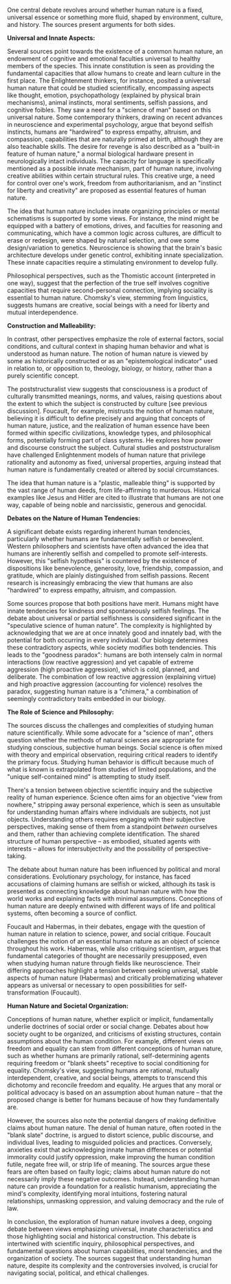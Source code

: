 One central debate revolves around whether human nature is a fixed, universal essence or something more fluid, shaped by environment, culture, and history. The sources present arguments for both sides.

**Universal and Innate Aspects:**

Several sources point towards the existence of a common human nature, an endowment of cognitive and emotional faculties universal to healthy members of the species. This innate constitution is seen as providing the fundamental capacities that allow humans to create and learn culture in the first place. The Enlightenment thinkers, for instance, posited a universal human nature that could be studied scientifically, encompassing aspects like thought, emotion, psychopathology (explained by physical brain mechanisms), animal instincts, moral sentiments, selfish passions, and cognitive foibles. They saw a need for a "science of man" based on this universal nature. Some contemporary thinkers, drawing on recent advances in neuroscience and experimental psychology, argue that beyond selfish instincts, humans are "hardwired" to express empathy, altruism, and compassion, capabilities that are naturally primed at birth, although they are also teachable skills. The desire for revenge is also described as a "built-in feature of human nature," a normal biological hardware present in neurologically intact individuals. The capacity for language is specifically mentioned as a possible innate mechanism, part of human nature, involving creative abilities within certain structural rules. This creative urge, a need for control over one's work, freedom from authoritarianism, and an "instinct for liberty and creativity" are proposed as essential features of human nature.

The idea that human nature includes innate organizing principles or mental schematisms is supported by some views. For instance, the mind might be equipped with a battery of emotions, drives, and faculties for reasoning and communicating, which have a common logic across cultures, are difficult to erase or redesign, were shaped by natural selection, and owe some design/variation to genetics. Neuroscience is showing that the brain's basic architecture develops under genetic control, exhibiting innate specialization. These innate capacities require a stimulating environment to develop fully.

Philosophical perspectives, such as the Thomistic account (interpreted in one way), suggest that the perfection of the true self involves cognitive capacities that require second-personal connection, implying sociality is essential to human nature. Chomsky's view, stemming from linguistics, suggests humans are creative, social beings with a need for liberty and mutual interdependence.

**Construction and Malleability:**

In contrast, other perspectives emphasize the role of external factors, social conditions, and cultural context in shaping human behavior and what is understood as human nature. The notion of human nature is viewed by some as historically constructed or as an "epistemological indicator" used in relation to, or opposition to, theology, biology, or history, rather than a purely scientific concept.

The poststructuralist view suggests that consciousness is a product of culturally transmitted meanings, norms, and values, raising questions about the extent to which the subject is constructed by culture [see previous discussion]. Foucault, for example, mistrusts the notion of human nature, believing it is difficult to define precisely and arguing that concepts of human nature, justice, and the realization of human essence have been formed within specific civilizations, knowledge types, and philosophical forms, potentially forming part of class systems. He explores how power and discourse construct the subject. Cultural studies and poststructuralism have challenged Enlightenment models of human nature that privilege rationality and autonomy as fixed, universal properties, arguing instead that human nature is fundamentally created or altered by social circumstances.

The idea that human nature is a "plastic, malleable thing" is supported by the vast range of human deeds, from life-affirming to murderous. Historical examples like Jesus and Hitler are cited to illustrate that humans are not one way, capable of being noble and narcissistic, generous and genocidal.

**Debates on the Nature of Human Tendencies:**

A significant debate exists regarding inherent human tendencies, particularly whether humans are fundamentally selfish or benevolent. Western philosophers and scientists have often advanced the idea that humans are inherently selfish and compelled to promote self-interests. However, this "selfish hypothesis" is countered by the existence of dispositions like benevolence, generosity, love, friendship, compassion, and gratitude, which are plainly distinguished from selfish passions. Recent research is increasingly embracing the view that humans are also "hardwired" to express empathy, altruism, and compassion.

Some sources propose that both positions have merit. Humans might have innate tendencies for kindness _and_ spontaneously selfish feelings. The debate about universal or partial selfishness is considered significant in the "speculative science of human nature". The complexity is highlighted by acknowledging that we are at once innately good and innately bad, with the potential for both occurring in every individual. Our biology determines these contradictory aspects, while society modifies both tendencies. This leads to the "goodness paradox": humans are both intensely calm in normal interactions (low reactive aggression) and yet capable of extreme aggression (high proactive aggression), which is cold, planned, and deliberate. The combination of low reactive aggression (explaining virtue) and high proactive aggression (accounting for violence) resolves the paradox, suggesting human nature is a "chimera," a combination of seemingly contradictory traits embedded in our biology.

**The Role of Science and Philosophy:**

The sources discuss the challenges and complexities of studying human nature scientifically. While some advocate for a "science of man", others question whether the methods of natural sciences are appropriate for studying conscious, subjective human beings. Social science is often mixed with theory and empirical observation, requiring critical readers to identify the primary focus. Studying human behavior is difficult because much of what is known is extrapolated from studies of limited populations, and the "unique self-contained mind" is attempting to study itself.

There's a tension between objective scientific inquiry and the subjective reality of human experience. Science often aims for an objective "view from nowhere," stripping away personal experience, which is seen as unsuitable for understanding human affairs where individuals are subjects, not just objects. Understanding others requires engaging with their subjective perspectives, making sense of them from a standpoint _between_ ourselves and them, rather than achieving complete identification. The shared structure of human perspective – as embodied, situated agents with interests – allows for intersubjectivity and the possibility of perspective-taking.

The debate about human nature has been influenced by political and moral considerations. Evolutionary psychology, for instance, has faced accusations of claiming humans are selfish or wicked, although its task is presented as connecting knowledge about human nature with how the world works and explaining facts with minimal assumptions. Conceptions of human nature are deeply entwined with different ways of life and political systems, often becoming a source of conflict.

Foucault and Habermas, in their debates, engage with the question of human nature in relation to science, power, and social critique. Foucault challenges the notion of an essential human nature as an object of science throughout his work. Habermas, while also critiquing scientism, argues that fundamental categories of thought are necessarily presupposed, even when studying human nature through fields like neuroscience. Their differing approaches highlight a tension between seeking universal, stable aspects of human nature (Habermas) and critically problematizing whatever appears as universal or necessary to open possibilities for self-transformation (Foucault).

**Human Nature and Societal Organization:**

Conceptions of human nature, whether explicit or implicit, fundamentally underlie doctrines of social order or social change. Debates about how society ought to be organized, and criticisms of existing structures, contain assumptions about the human condition. For example, different views on freedom and equality can stem from different conceptions of human nature, such as whether humans are primarily rational, self-determining agents requiring freedom or "blank sheets" receptive to social conditioning for equality. Chomsky's view, suggesting humans are rational, mutually interdependent, creative, and social beings, attempts to transcend this dichotomy and reconcile freedom and equality. He argues that any moral or political advocacy is based on an assumption about human nature – that the proposed change is better for humans because of how they fundamentally are.

However, the sources also note the potential dangers of making definitive claims about human nature. The denial of human nature, often rooted in the "blank slate" doctrine, is argued to distort science, public discourse, and individual lives, leading to misguided policies and practices. Conversely, anxieties exist that acknowledging innate human differences or potential immorality could justify oppression, make improving the human condition futile, negate free will, or strip life of meaning. The sources argue these fears are often based on faulty logic; claims about human nature do not necessarily imply these negative outcomes. Instead, understanding human nature can provide a foundation for a realistic humanism, appreciating the mind's complexity, identifying moral intuitions, fostering natural relationships, unmasking oppression, and valuing democracy and the rule of law.

In conclusion, the exploration of human nature involves a deep, ongoing debate between views emphasizing universal, innate characteristics and those highlighting social and historical construction. This debate is intertwined with scientific inquiry, philosophical perspectives, and fundamental questions about human capabilities, moral tendencies, and the organization of society. The sources suggest that understanding human nature, despite its complexity and the controversies involved, is crucial for navigating social, political, and ethical challenges.